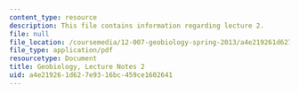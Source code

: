 ```yaml
---
content_type: resource
description: This file contains information regarding lecture 2.
file: null
file_location: /coursemedia/12-007-geobiology-spring-2013/a4e219261d627e9316bc459ce1602641_MIT12_007S13_Lec2.pdf
file_type: application/pdf
resourcetype: Document
title: Geobiology, Lecture Notes 2
uid: a4e21926-1d62-7e93-16bc-459ce1602641
---
```

